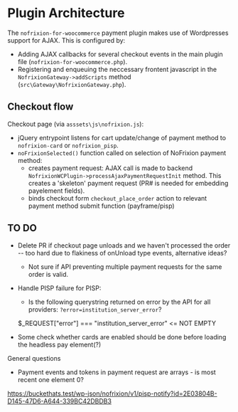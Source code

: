 # Plugin Architecture #

The `nofrixion-for-woocommerce` payment plugin makes use of Wordpresses support for AJAX. This is configured by:

- Adding AJAX callbacks for several checkout events in the main plugin file (`nofrixion-for-woocommerce.php`).
- Registering and enqueuing the neccessary frontent javascript in the `NofrixionGateway->addScripts` method (`src\Gateway\NofrixionGateway.php`).

## Checkout flow ##

Checkout page (via `asssets\js\nofrixion.js`):
- jQuery entrypoint listens for cart update/change of payment method to `nofrixion-card` or `nofrixion_pisp`.
- `noFrixionSelected()` function called on selection of NoFrixion payment method:
  - creates payment request: AJAX call is made to backend `NofrixionWCPlugin->processAjaxPaymentRequestInit` method. This creates a 'skeleton' payment request (PR# is needed for embedding payelement fields).
  - binds checkout form `checkout_place_order` action to relevant payment method submit function (payframe/pisp)



## TO DO ##

- Delete PR if checkout page unloads and we haven't processed the order -- too hard due to flakiness of onUnload type events, alternative ideas?
  - Not sure if API preventing multiple payment requests for the same order is valid.

- Handle PISP failure for PISP:
  - Is the following querystring returned on error by the API for all providers: `?error=institution_server_error`?
  
  $_REQUEST["error"] === "institution_server_error" <= NOT EMPTY

- Some check whether cards are enabled should be done before loading the headless pay element(?)


General questions
- Payment events and tokens in payment request are arrays - is most recent one element 0?


https://buckethats.test/wp-json/nofrixion/v1/pisp-notify?id=2E03804B-D145-47D6-A644-339BC42DBDB3